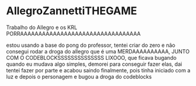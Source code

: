 # AllegroZannettiTHEGAME
Trabalho do Allegro e os KRL PORRAAAAAAAAAAAAAAAAAAAAAAAAAAAAAAAAA


estou usando a base do pong do professor, tentei criar do zero e não consegui rodar a droga do allegro que é uma MERDAAAAAAAAAA, JUNTO COM O CODEBLOCKSSSSSSSSSSSSSS LIXOOO, que ficava bugando quando eu mudava algo simples, demorei para conseguir fazer elas, dai tentei fazer por parte e acabou saindo finalmente, pois tinha iniciado com a luz e depois o personagem e bugou a droga do codeblocks
